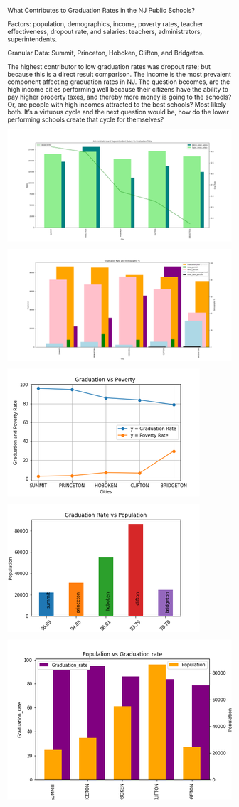 What Contributes to Graduation Rates in the NJ Public Schools?

Factors: population, demographics, income, poverty rates, teacher effectiveness, dropout rate, and salaries: teachers, administrators, superintendents.

Granular Data: Summit, Princeton, Hoboken, Clifton, and Bridgeton.

The highest contributor to low graduation rates was dropout rate; but because this is a direct result comparison. The income is the most prevalent component affecting graduation rates in NJ. The question becomes, are the high income cities performing well because their citizens have the ability to pay higher property taxes, and thereby more money is going to the schools? Or, are people with high incomes attracted to the best schools? Most likely both. It’s a virtuous cycle and the next question would be, how do the lower performing schools create that cycle for themselves?

![alt text](https://github.com/adrianakopf/NJ-Public-Schools/blob/master/graphs/admin_gradrate.png)


![alt text](https://github.com/adrianakopf/NJ-Public-Schools/blob/master/graphs/demog_gradrate.png)


![alt text](https://github.com/adrianakopf/NJ-Public-Schools/blob/master/graphs/grad_poverty.png)


![alt text](https://github.com/adrianakopf/NJ-Public-Schools/blob/master/graphs/pop_gradrate.png)


![alt text](https://github.com/adrianakopf/NJ-Public-Schools/blob/master/graphs/pop_gradrate2axis.png)

